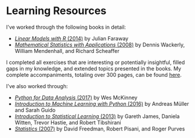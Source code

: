 # Learning Resources

I've worked through the following books in detail:

- [*Linear Models with R* (2014)](https://julianfaraway.github.io/faraway/LMR/) by Julian Faraway
- [*Mathematical Statistics with Applications* (2008)](https://www.amazon.com/Mathematical-Statistics-Applications-Dennis-Wackerly/dp/0495110817) by Dennis Wackerly, William Mendenhall, and Richard Scheaffer

I completed all exercises that are interesting or potentially insightful, filled gaps in my knowledge, and extended topics presented in the books.
My complete accompaniments, totaling over 300 pages, can be found [here](https://github.com/adamwangdata/adamwangdata.github.io/tree/main/stat-ml-examples).

I've also worked through:

- [*Python for Data Analysis* (2017)](https://www.oreilly.com/library/view/python-for-data/9781491957653/) by Wes McKinney
- [*Introduction to Machine Learning with Python* (2016)](https://www.oreilly.com/library/view/introduction-to-machine/9781449369880/) by Andreas Müller and Sarah Guido
- [*Introduction to Statistical Learning* (2013)](https://www.statlearning.com/) by Gareth James, Daniela Witten, Trevor Hastie, and Robert Tibshirani
- [*Statistics* (2007)](https://www.amazon.com/Statistics-4th-David-Freedman/dp/8130915871) by David Freedman, Robert Pisani, and Roger Purves
